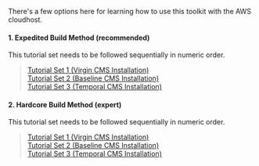 There's a few options here for learning how to use this toolkit with the AWS cloudhost.  

#### 1. Expedited Build Method (recommended)  

This tutorial set needs to be followed sequentially in numeric order.

>    [Tutorial Set 1 (Virgin CMS Installation)](./expedited-virgin-joomla.md)  
>    [Tutorial Set 2 (Baseline CMS Installation)](./expedited-baseline-joomla.md)   
>    [Tutorial Set 3 (Temporal CMS Installation)](./expedited-temporal-joomla.md)

#### 2. Hardcore Build Method (expert)

This tutorial set needs to be followed sequentially in numeric order.  

>    [Tutorial Set 1 (Virgin CMS Installation)](./hardcore-virgin-joomla.md)  
>    [Tutorial Set 2 (Baseline CMS Installation)](./hardcore-baseline-joomla.md)   
>    [Tutorial Set 3 (Temporal CMS Installation)](./hardcore-temporal-joomla.md)

